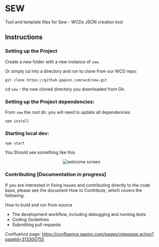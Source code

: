 # SEW
Tool and template files for Sew - WCDs JSON creation tool

## Instructions

### Setting up the Project

Create a new folder with a new instance of `sew`.

Or simply cd into a directory and run to clone from our WCD repo:

```
git clone https://github.gapinc.com/wcd/sew.git
```
cd `sew` - the new cloned directory you downloaded from Git.


### Setting up the Project dependencies:

From `sew` the root dir. you will need to update all dependencies. 
```
npm install
```


### Starting local dev:
```
npm start
```
You Should see something like this:
<p align="center">
  <img alt="welcome screen" src="https://myfolio.gap.com/personal/ataashu_gap_com/Documents/images/welcome.png">
</p>

### Contributing [Documentation in progress]
If you are interested in fixing issues and contributing directly to the code base, please see the document How to Contribute, which covers the following:

How to build and run from source
* The development workflow, including debugging and running tests
* Coding Guidelines
* Submitting pull requests


Confluence page:
https://confluence.gapinc.com/pages/viewpage.action?pageId=313300755

